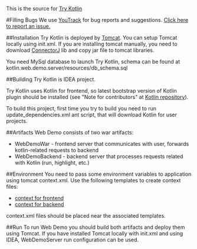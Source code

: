 This is the source for [Try Kotlin]( http://try.kotlinlang.org/)

#Filling Bugs
We use [YouTrack](http://youtrack.jetbrains.com/issues/KT#) for bug reports and suggestions. 
[Click here to report an issue.](https://youtrack.jetbrains.com/newIssue?project=KT&clearDraft=true&c=Subsystems+Web+Site&c=subtask+of+KT-2555)

##Installation
Try Kotlin is deployed by [Tomcat](https://tomcat.apache.org/). You can setup Tomcat locally using init.xml.
If you are installing tomcat manually, you need to download [ConnectorJ](http://dev.mysql.com/downloads/connector/j/) lib 
and copy jar file to tomcat libraries.

You need MySql database to launch Try Kotlin, schema can be found at kotlin.web.demo.server/resources/db_schema.sql

##Building
Try Kotlin is IDEA project. 

Try Kotlin uses Kotlin for frontend, so latest bootstrap version of Kotlin plugin
 should be installed (see "Note for contributors" at [Kotlin repository](https://github.com/JetBrains/Kotlin#pre-built-plugin)).
 
To build this project, first time you try to build you need to run update_dependencies.xml ant script,
that will download Kotlin for user projects.

##Artifacts
Web Demo consists of two war artifacts:

 - WebDemoWar - frontend server that communicates with user, forwards kotlin-related requests to backend
 - WebDemoBackend - backend server that processes requests related with Kotlin (run, highlight, etc.)

##Environment
You need to pass some environment variables to application using tomcat context.xml. Use the following templates to 
create context files: 

 - [context for frontend](https://github.com/JetBrains/kotlin-web-demo/blob/new-design-beta/kotlin.web.demo.server/web/META-INF/context.template.xml)
 - [context for backend](https://github.com/JetBrains/kotlin-web-demo/blob/new-design-beta/kotlin.web.demo.backend/web/META-INF/context.template.xml)

context.xml files should be placed near the associated templates.


##Run
To run Web Demo you should build both artifacts and deploy them using Tomcat.
If you have installed Tomcat locally with init.xml and using IDEA, WebDemoServer run configuration can be used.

